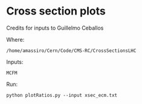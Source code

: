 Cross section plots
====

Credits for inputs to Guillelmo Ceballos

Where:

    /home/amassiro/Cern/Code/CMS-RC/CrossSectionsLHC

Inputs:

    MCFM
    

    
Run:

    python plotRatios.py --input xsec_ecm.txt
    

    
    